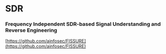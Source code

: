# SDR

### Frequency Independent SDR-based Signal Understanding and Reverse Engineering

[https://github.com/ainfosec/FISSURE](https://github.com/ainfosec/FISSURE)